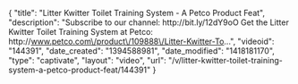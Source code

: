 {
    "title": "Litter Kwitter Toilet Training System - A Petco Product Feat",
    "description": "Subscribe to our channel: http:\/\/bit.ly\/12dY9oO Get the Litter Kwitter Toilet Training System at Petco: http:\/\/www.petco.com\/product\/109888\/Litter-Kwitter-To...",
    "videoid": "144391",
    "date_created": "1394588981",
    "date_modified": "1418181170",
    "type": "captivate",
    "layout": "video",
    "url": "\/v\/litter-kwitter-toilet-training-system-a-petco-product-feat\/144391"
}